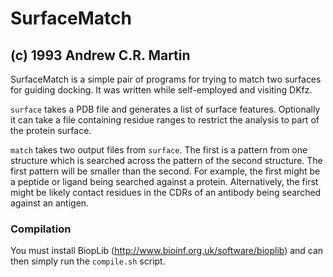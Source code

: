 SurfaceMatch
============

(c) 1993 Andrew C.R. Martin
---------------------------

SurfaceMatch is a simple pair of programs for trying to match two
surfaces for guiding docking.  It was written while self-employed and
visiting DKfz.

`surface` takes a PDB file and generates a list of surface features.
Optionally it can take a file containing residue ranges to restrict
the analysis to part of the protein surface.

`match` takes two output files from `surface`.  The first is a pattern
from one structure which is searched across the pattern of the second
structure.  The first pattern will be smaller than the second.  For
example, the first might be a peptide or ligand being searched against
a protein.  Alternatively, the first might be likely contact residues
in the CDRs of an antibody being searched against an antigen.

### Compilation

You must install BiopLib (http://www.bioinf.org.uk/software/bioplib)
and can then simply run the `compile.sh` script.

